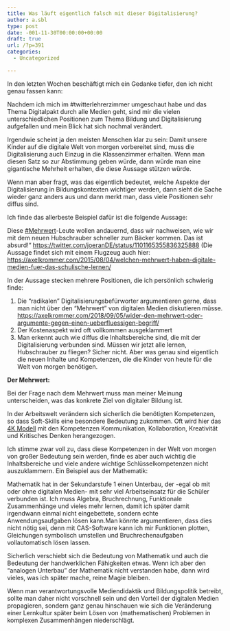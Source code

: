 ```yaml
---
title: Was läuft eigentlich falsch mit dieser Digitalisierung?
author: a.sbl
type: post
date: -001-11-30T00:00:00+00:00
draft: true
url: /?p=391
categories:
  - Uncategorized

---
```

In den letzten Wochen beschäftigt mich ein Gedanke tiefer, den ich nicht genau fassen kann:

Nachdem ich mich im #twitterlehrerzimmer umgeschaut habe und das Thema Digitalpakt durch alle Medien geht, sind mir die vielen unterschiedlichen Positionen zum Thema Bildung und Digitalisierung aufgefallen und mein Blick hat sich nochmal verändert.

Irgendwie scheint ja den meisten Menschen klar zu sein: Damit unsere Kinder auf die digitale Welt von morgen vorbereitet sind, muss die Digitalisierung auch Einzug in die Klassenzimmer erhalten. Wenn man diesen Satz so zur Abstimmung geben würde, dann würde man eine gigantische Mehrheit erhalten, die diese Aussage stützen würde.

Wenn man aber fragt, was das eigentlich bedeutet, welche Aspekte der Digitalisierung in Bildungskontexten wichtiger werden, dann sieht die Sache wieder ganz anders aus und dann merkt man, dass viele Positionen sehr diffus sind.

Ich finde das allerbeste Beispiel dafür ist die folgende Aussage:

Diese [#Mehrwert][1]-Leute wollen andauernd, dass wir nachweisen, wie wir mit dem neuen Hubschrauber schneller zum Bäcker kommen. Das ist absurd!“ https://twitter.com/joeranDE/status/1101165355836325888 (Die Aussage findet sich mit einem Flugzeug auch hier: https://axelkrommer.com/2015/08/04/welchen-mehrwert-haben-digitale-medien-fuer-das-schulische-lernen/

In der Aussage stecken mehrere Positionen, die ich persönlich schwierig finde:

  1. Die &#8220;radikalen&#8221; Digitalisierungsbefürworter argumentieren gerne, dass man nicht über den &#8220;Mehrwert&#8221; von digitalen Medien diskutieren müsse. https://axelkrommer.com/2018/09/05/wider-den-mehrwert-oder-argumente-gegen-einen-ueberfluessigen-begriff/
  2. Der Kostenaspekt wird oft vollkommen ausgeklammert
  3. Man erkennt auch wie diffus die Inhaltsbereiche sind, die mit der Digitalisierung verbunden sind. Müssen wir jetzt alle lernen, Hubschrauber zu fliegen? Sicher nicht. Aber was genau sind eigentlich die neuen Inhalte und Kompetenzen, die die Kinder von heute für die Welt von morgen benötigen.

**Der Mehrwert:**

Bei der Frage nach dem Mehrwert muss man meiner Meinung unterscheiden, was das konkrete Ziel von digitaler Bildung ist. 

In der Arbeitswelt verändern sich sicherlich die benötigten Kompetenzen, so dass Soft-Skills eine besondere Bedeutung zukommen. Oft wird hier das [4K Modell][2] mit den Kompetenzen Kommunikation, Kollaboration, Kreativität und Kritisches Denken herangezogen.

Ich stimme zwar voll zu, dass diese Kompetenzen in der Welt von morgen von großer Bedeutung sein werden, finde es aber auch wichtig die Inhaltsbereiche und viele andere wichtige Schlüsselkompetenzen nicht auszuklammern. Ein Beispiel aus der Mathematik:

Mathematik hat in der Sekundarstufe 1 einen Unterbau, der -egal ob mit oder ohne digitalen Medien- mit sehr viel Arbeitseinsatz für die Schüler verbunden ist. Ich muss Algebra, Bruchrechnung, Funktionale Zusammenhänge und vieles mehr lernen, damit ich später damit irgendwann einmal nicht eingebettete, sondern echte Anwendungsaufgaben lösen kann.Man könnte argumentieren, dass dies nicht nötig sei, denn mit CAS-Software kann ich mir Funktionen plotten, Gleichungen symbolisch umstellen und Bruchrechenaufgaben vollautomatisch lösen lassen. 

Sicherlich verschiebt sich die Bedeutung von Mathematik und auch die Bedeutung der handwerklichen Fähigkeiten etwas. Wenn ich aber den &#8220;analogen Unterbau&#8221; der Mathematik nicht verstanden habe, dann wird vieles, was ich später mache, reine Magie bleiben. 

Wenn man verantwortungsvolle Mediendidaktik und Bildungspolitik betreibt, sollte man daher nicht vorschnell sein und den Vorteil der digitalen Medien propagieren, sondern ganz genau hinschauen wie sich die Veränderung einer Lernkultur später beim Lösen von (mathematischen) Problemen in komplexen Zusammenhängen niederschlägt.

 [1]: https://twitter.com/hashtag/Mehrwert?src=hash
 [2]: https://de.wikipedia.org/wiki/4K-Modell_des_Lernens